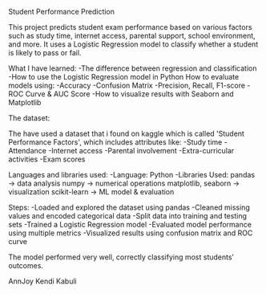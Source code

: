 Student Performance Prediction

This project predicts student exam performance based on various factors such as study time, internet access, parental support, school environment, and more.
It uses a Logistic Regression model to classify whether a student is likely to pass or fail.

What I have learned:
-The difference between regression and classification
-How to use the Logistic Regression model in Python
How to evaluate models using:
-Accuracy
-Confusion Matrix
-Precision, Recall, F1-score
-ROC Curve & AUC Score
-How to visualize results with Seaborn and Matplotlib

The dataset:

The  have used a dataset that i found on kaggle which is called 'Student Performance Factors', which includes attributes like:
-Study time
-Attendance
-Internet access
-Parental involvement
-Extra-curricular activities
-Exam scores

Languages and libraries used: 
-Language: Python 
-Libraries Used:
pandas → data analysis
numpy → numerical operations
matplotlib, seaborn → visualization
scikit-learn → ML model & evaluation

Steps: 
-Loaded and explored the dataset using pandas
-Cleaned missing values and encoded categorical data
-Split data into training and testing sets
-Trained a Logistic Regression model
-Evaluated model performance using multiple metrics
-Visualized results using confusion matrix and ROC curve

The model performed very well, correctly classifying most students’ outcomes.

AnnJoy Kendi Kabuli
